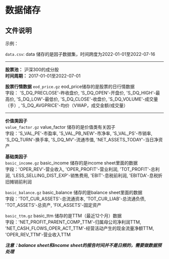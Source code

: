 # 数据储存

## 文件说明

示例：

`data.csv`: data 储存的是因子数据集，时间跨度为2022-01-01至2022-07-16

------------------------

**股票池：** 沪深300的成分股        
**时间周期：** 2017-01-01至2022-07-01             

[//]: # (在下方输入数据集的名称及文件描述)

**股票行情数据**
`eod_price.gz` eod_price储存的是股票的日行情数据           
字段： 'S_DQ_PRECLOSE'-昨收盘价, 'S_DQ_OPEN'-开盘价, 'S_DQ_HIGH'-最高价, 'S_DQ_LOW'-最低价, 'S_DQ_CLOSE'-收盘价, 'S_DQ_VOLUME'-成交量（手）, 'S_DQ_AVGPRICE'-均价（VWAP，成交金额/成交量）

------------------------

**价值类因子**            
`value_factor.gz` value_factor 储存的是价值类有关因子          
字段：'S_VAL_PE'-市盈率, 'S_VAL_PB_NEW'-市净率, 'S_VAL_PS'-市销率, 'S_DQ_TURN'-换手率, 'S_DQ_MV'-流通市值, 'NET_ASSETS_TODAY'-当日净资产

**基础类因子**         
`basic_income.gz` basic_income 储存的是income sheet里面的数据       
字段：'OPER_REV'-营业收入, 'OPER_PROFIT'-营业利润, 'TOT_PROFIT'-总利润, 'LESS_SELLING_DIST_EXP'-销售费用, 'EBIT'-息税前利润, 'EBITDA'-息税折旧摊销前利润 

`basic_balance.gz` basic_balance 储存的是balance sheet里面的数据        
字段：'TOT_CUR_ASSETS'-总流通资本, 'TOT_CUR_LIAB'-总流通负债, 'TOT_ASSETS'-总资产, 'FIX_ASSETS'-固定资产          
 
`basic_ttm.gz` basic_ttm 储存的是TTM（最近12个月）数据              
字段：'NET_PROFIT_PARENT_COMP_TTM'-归属母公司净利润TTM, 'NET_CASH_FLOWS_OPER_ACT_TTM'-经营活动产生的现金流量净额TTM, 'OPER_REV_TTM'-营业收入TTM

***注意：balance sheet和income sheet的报告时间并不是日频的，需要做数据预处理***
